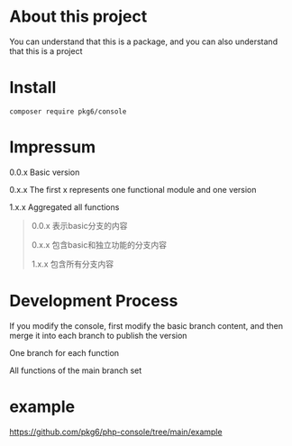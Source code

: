 # About this project

You can understand that this is a package, and you can also understand that this is a project

# Install

```
composer require pkg6/console
```

# Impressum

0.0.x Basic version

0.x.x The first x represents one functional module and one version

1.x.x Aggregated all functions

> 0.0.x 表示basic分支的内容
>
> 0.x.x 包含basic和独立功能的分支内容
>
> 1.x.x 包含所有分支内容

# Development Process

If you modify the console, first modify the basic branch content, and then merge it into each branch to publish the version

One branch for each function

All functions of the main branch set

# example

https://github.com/pkg6/php-console/tree/main/example